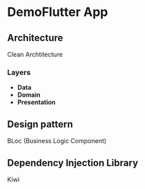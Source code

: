 # DemoFlutter App

## Architecture
Clean Archtitecture
### Layers
- **Data**
- **Domain**
- **Presentation**

## Design pattern
BLoc (Business Logic Component)

## Dependency Injection Library
Kiwi



